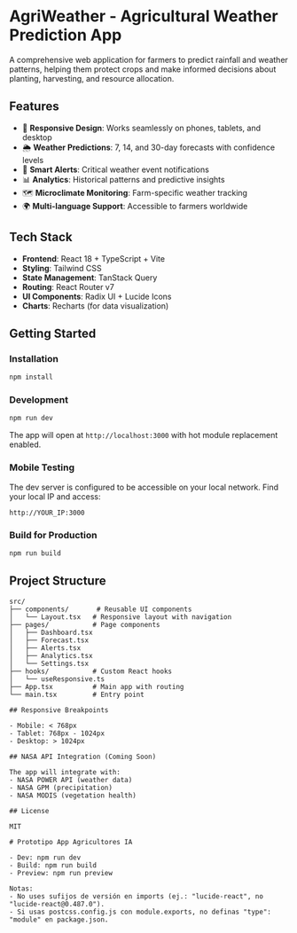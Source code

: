 # AgriWeather - Agricultural Weather Prediction App

A comprehensive web application for farmers to predict rainfall and weather patterns, helping them protect crops and make informed decisions about planting, harvesting, and resource allocation.

## Features

- 📱 **Responsive Design**: Works seamlessly on phones, tablets, and desktop
- 🌦️ **Weather Predictions**: 7, 14, and 30-day forecasts with confidence levels
- 🔔 **Smart Alerts**: Critical weather event notifications
- 📊 **Analytics**: Historical patterns and predictive insights
- 🗺️ **Microclimate Monitoring**: Farm-specific weather tracking
- 🌍 **Multi-language Support**: Accessible to farmers worldwide

## Tech Stack

- **Frontend**: React 18 + TypeScript + Vite
- **Styling**: Tailwind CSS
- **State Management**: TanStack Query
- **Routing**: React Router v7
- **UI Components**: Radix UI + Lucide Icons
- **Charts**: Recharts (for data visualization)

## Getting Started

### Installation

```bash
npm install
```

### Development

```bash
npm run dev
```

The app will open at `http://localhost:3000` with hot module replacement enabled.

### Mobile Testing

The dev server is configured to be accessible on your local network. Find your local IP and access:
```
http://YOUR_IP:3000
```

### Build for Production

```bash
npm run build
```

## Project Structure

```
src/
├── components/       # Reusable UI components
│   └── Layout.tsx   # Responsive layout with navigation
├── pages/           # Page components
│   ├── Dashboard.tsx
│   ├── Forecast.tsx
│   ├── Alerts.tsx
│   ├── Analytics.tsx
│   └── Settings.tsx
├── hooks/           # Custom React hooks
│   └── useResponsive.ts
├── App.tsx          # Main app with routing
└── main.tsx         # Entry point

## Responsive Breakpoints

- Mobile: < 768px
- Tablet: 768px - 1024px
- Desktop: > 1024px

## NASA API Integration (Coming Soon)

The app will integrate with:
- NASA POWER API (weather data)
- NASA GPM (precipitation)
- NASA MODIS (vegetation health)

## License

MIT

# Prototipo App Agricultores IA

- Dev: npm run dev
- Build: npm run build
- Preview: npm run preview

Notas:
- No uses sufijos de versión en imports (ej.: "lucide-react", no "lucide-react@0.487.0").
- Si usas postcss.config.js con module.exports, no definas "type": "module" en package.json.

